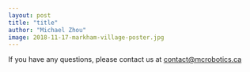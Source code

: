 ```yaml
---
layout: post
title: "title"
author: "Michael Zhou"
image: 2018-11-17-markham-village-poster.jpg
---
```


If you have any questions, please contact us at [contact@mcrobotics.ca](mailto:contact@mcrobotics.ca)


